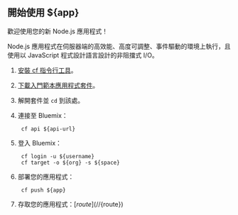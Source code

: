 開始使用 ${app}
-----------------------------------
歡迎使用您的新 Node.js 應用程式！

Node.js 應用程式在伺服器端的高效能、高度可調整、事件驅動的環境上執行，且使用以 JavaScript 程式設計語言設計的非阻擋式 I/O。

1. [安裝 cf 指令行工具](${doc-url}/#starters/BuildingWeb.html#install_cf)。
2. [下載入門範本應用程式套件](${ace-url}/rest/apps/${app-guid}/starter-download)。
3. 解開套件並 `cd` 到該處。
4. 連接至 Bluemix：

		cf api ${api-url}

5. 登入 Bluemix：

		cf login -u ${username}
		cf target -o ${org} -s ${space}

6. 部署您的應用程式：

		cf push ${app}

7. 存取您的應用程式：[${route}](//${route})


